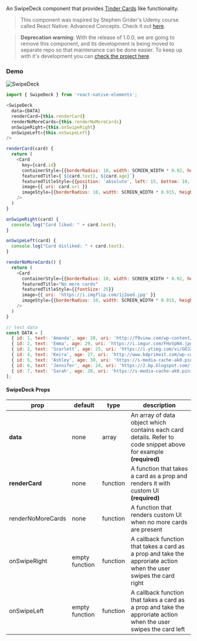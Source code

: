 An SwipeDeck component that provides [Tinder Cards](https://github.com/Monte9/react-native-tinder-cards/blob/master/tinder_cards_demo.gif) like functionality.

> This component was inspired by Stephen Grider's Udemy course called React Native: Advanced Concepts. Check it out [here](https://www.udemy.com/react-native-advanced/learn/v4/overview).

> __Deprecation warning__: With the release of 1.0.0, we are going to remove this component, and its development is being moved to separate repo so that maintenance can be done easier. To keep up with it's development you can [check the project here](https://github.com/Monte9/react-native-tinder-cards).

### Demo

![SwipeDeck](https://i.imgur.com/d8FxHk2.gif)

```js
import { SwipeDeck } from 'react-native-elements';

<SwipeDeck
  data={DATA}
  renderCard={this.renderCard}
  renderNoMoreCards={this.renderNoMoreCards}
  onSwipeRight={this.onSwipeRight}
  onSwipeLeft={this.onSwipeLeft}
/>

renderCard(card) {
  return (
    <Card
      key={card.id}
      containerStyle={{borderRadius: 10, width: SCREEN_WIDTH * 0.92, height: SCREEN_HEIGHT - 165}}
      featuredTitle={`${card.text}, ${card.age}`}
      featuredTitleStyle={{position: 'absolute', left: 15, bottom: 10, fontSize: 30 }}
      image={{ uri: card.uri }}
      imageStyle={{borderRadius: 10, width: SCREEN_WIDTH * 0.915, height: SCREEN_HEIGHT - 165}}
    />
  )
}

onSwipeRight(card) {
  console.log("Card liked: " + card.text);
}

onSwipeLeft(card) {
  console.log("Card disliked: " + card.text);
}

renderNoMoreCards() {
  return (
    <Card
      containerStyle={{borderRadius: 10, width: SCREEN_WIDTH * 0.92, height: SCREEN_HEIGHT - 165}}
      featuredTitle="No more cards"
      featuredTitleStyle={{fontSize: 25}}
      image={{ uri: 'https://i.imgflip.com/1j2oed.jpg' }}
      imageStyle={{borderRadius: 10, width: SCREEN_WIDTH * 0.915, height: SCREEN_HEIGHT - 165}}
    />
  )
}

// test data
const DATA = [
  { id: 1, text: 'Amanda', age: 28, uri: 'http://f9view.com/wp-content/uploads/2013/10/American-Beautiful-Girls-Wallpapers-Hollywood-Celebs-1920x1200px.jpg' },
  { id: 2, text: 'Emma', age: 29, uri: 'https://i.imgur.com/FHxVpN4.jpg' },
  { id: 3, text: 'Scarlett', age: 25, uri: 'https://i.ytimg.com/vi/GOJZ5TIlc3M/maxresdefault.jpg' },
  { id: 4, text: 'Keira', age: 27, uri: 'http://www.bdprimeit.com/wp-content/uploads/Keira-Knightley-Most-beautiful-Hollywood-actress.jpg' },
  { id: 5, text: 'Ashley', age: 30, uri: 'https://s-media-cache-ak0.pinimg.com/736x/4c/89/67/4c8967fac1822eeddf09670565430fd5.jpg' },
  { id: 6, text: 'Jennifer', age: 24, uri: 'https://2.bp.blogspot.com/-Vy0NVWhQfKo/Ubma2Mx2YTI/AAAAAAAAH3s/LC_u8LRfm8o/s1600/aimee-teegarden-04.jpg' },
  { id: 7, text: 'Sarah', age: 28, uri: 'https://s-media-cache-ak0.pinimg.com/736x/41/75/26/4175268906d97492e4a3175eab95c0f5.jpg' },
];
```

#### SwipeDeck Props

| prop | default | type | description |
| ---- | ---- | ----| ---- |
| **data** | none | array | An array of data object which contains each card details. Refer to code snippet above for example **(required)** |
| **renderCard** | none | function | A function that takes a card as a prop and renders it with custom UI **(required)** |
| renderNoMoreCards | none | function | A function that renders custom UI when no more cards are present |
| onSwipeRight | empty function | function | A callback function that takes a card as a prop and take the approriate action when the user swipes the card right |
| onSwipeLeft | empty function | function | A callback function that takes a card as a prop and take the approriate action when the user swipes the card left |
